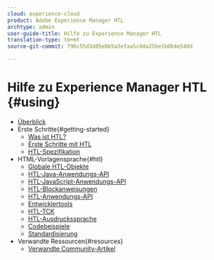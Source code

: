 ```yaml
---
cloud: experience-cloud
product: Adobe Experience Manager HTL
archtype: admin
user-guide-title: Hilfe zu Experience Manager HTL
translation-type: tm+mt
source-git-commit: 796c55d3d85e6b5a3efaa5c04a25be1b0b4e54dd

---
```



# Hilfe zu Experience Manager HTL {#using}

+ [Überblick](overview.md)
+ Erste Schritte{#getting-started}
   + [Was ist HTL?](update.md)
   + [Erste Schritte mit HTL](getting-started.md)
   + [HTL-Spezifikation](htl-specification.md)
+ HTML-Vorlagensprache{#htl}
   + [Globale HTL-Objekte](global-objects.md)
   + [HTL-Java-Anwendungs-API](use-api-java.md)
   + [HTL-JavaScript-Anwendungs-API](use-api-javascript.md)
   + [HTL-Blockanweisungen](block-statements.md)
   + [HTL-Anwendungs-API](use-api.md)
   + [Entwicklertools](dev-tools.md)
   + [HTL-TCK](htl-tck.md)
   + [HTL-Ausdruckssprache](expression-language.md)
   + [Codebeispiele](code-samples.md)
   + [Standardisierung](standardization.md)
+ Verwandte Ressourcen{#resources}
   + [Verwandte Community-Artikel](related-community-articles.md)
